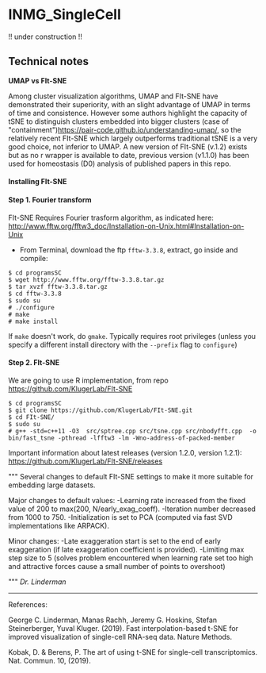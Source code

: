 # INMG_SingleCell

!! under construction !!

## Technical notes

**UMAP vs FIt-SNE**

Among cluster visualization algorithms, UMAP and FIt-SNE have demonstrated their superiority, with an slight advantage of UMAP in terms of time and consistence. However some authors highlight the capacity of tSNE to distinguish clusters embedded into bigger clusters (case of "containment")<https://pair-code.github.io/understanding-umap/>, so the relatively recent FIt-SNE which largely outperforms traditional tSNE is a very good choice, not inferior to UMAP. A new version of FIt-SNE (v.1.2) exists but as no r wrapper is available to date,  previous version (v1.1.0) has been used for homeostasis (D0) analysis of published papers in this repo.

#### Installing FIt-SNE 

#### Step 1. Fourier transform
FIt-SNE Requires Fourier trasform algorithm, as indicated here:
http://www.fftw.org/fftw3_doc/Installation-on-Unix.html#Installation-on-Unix

* From Terminal, download the ftp `fftw-3.3.8`, extract, go inside and compile: 

```
$ cd programsSC
$ wget http://www.fftw.org/fftw-3.3.8.tar.gz
$ tar xvzf fftw-3.3.8.tar.gz
$ cd fftw-3.3.8
$ sudo su 
# ./configure
# make
# make install
```
If `make` doesn't work, do `gmake`. Typically requires root privileges (unless you specify a different install directory with the `--prefix` flag to `configure`)

#### Step 2. FIt-SNE 

We are going to use R implementation, from repo https://github.com/KlugerLab/FIt-SNE

```
$ cd programsSC
$ git clone https://github.com/KlugerLab/FIt-SNE.git
$ cd FIt-SNE/
$ sudo su
# g++ -std=c++11 -O3  src/sptree.cpp src/tsne.cpp src/nbodyfft.cpp  -o bin/fast_tsne -pthread -lfftw3 -lm -Wno-address-of-packed-member
```
Important information about latest releases (version 1.2.0, version 1.2.1): https://github.com/KlugerLab/FIt-SNE/releases

"""
Several changes to default FIt-SNE settings to make it more suitable for embedding large datasets.

Major changes to default values:
-Learning rate increased from the fixed value of 200 to max(200, N/early_exag_coeff).
-Iteration number decreased from 1000 to 750.
-Initialization is set to PCA (computed via fast SVD implementations like ARPACK).

Minor changes:
-Late exaggeration start is set to the end of early exaggeration (if late exaggeration coefficient is provided).
-Limiting max step size to 5 (solves problem encountered when learning rate set too high and attractive forces cause a small number of points to overshoot)

""" *Dr. Linderman*

----------
References:

George C. Linderman, Manas Rachh, Jeremy G. Hoskins, Stefan Steinerberger, Yuval Kluger. (2019). Fast interpolation-based t-SNE for improved visualization of single-cell RNA-seq data. Nature Methods. 

Kobak, D. & Berens, P. The art of using t-SNE for single-cell transcriptomics. Nat. Commun. 10, (2019).


